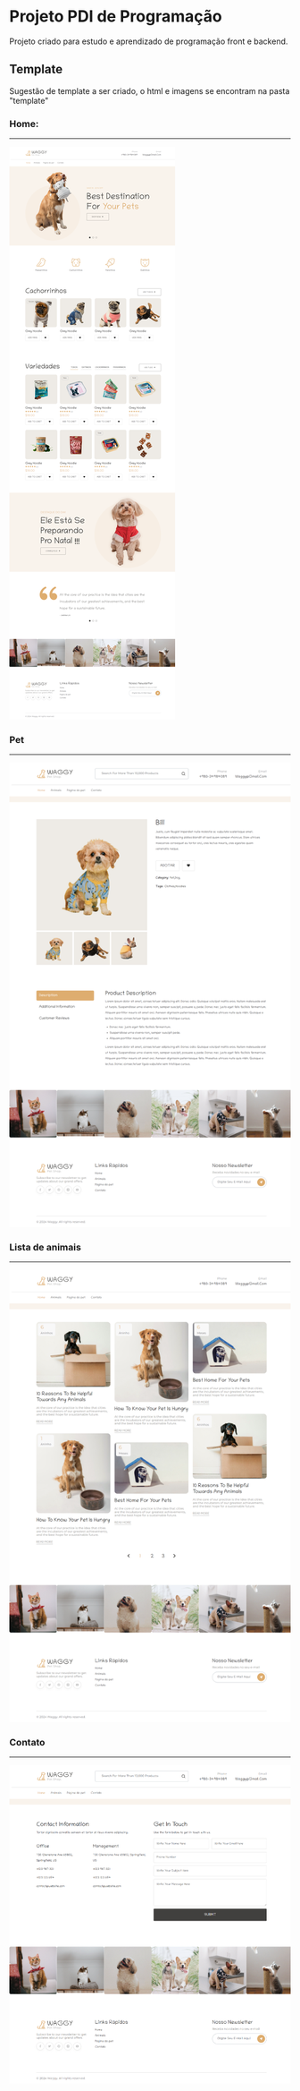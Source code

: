 # Projeto PDI de Programação
Projeto criado para estudo e aprendizado de programação front e backend.

## Template
Sugestão de template a ser criado, o html e imagens se encontram na pasta "template"

### Home:
---
![alt text](https://raw.githubusercontent.com/antonio-dias/pdi-programacao/refs/heads/main/template/template_image/home.png "Home")

### Pet
---
![alt text](https://raw.githubusercontent.com/antonio-dias/pdi-programacao/refs/heads/main/template/template_image/pet.png "Pet")

### Lista de animais
---

![alt text](https://raw.githubusercontent.com/antonio-dias/pdi-programacao/refs/heads/main/template/template_image/lista.png "Pets")

### Contato
---

![alt text](https://raw.githubusercontent.com/antonio-dias/pdi-programacao/refs/heads/main/template/template_image/contato.png "Contato")